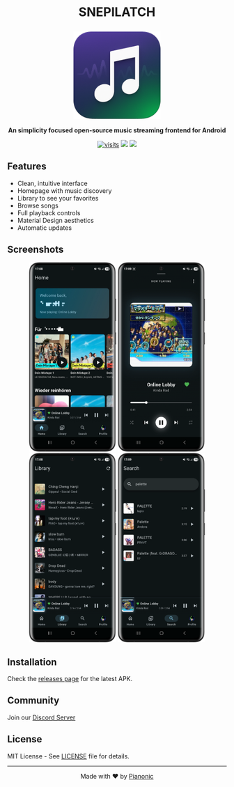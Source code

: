 # <p align="center">SNEPILATCH</p>
<p align="center">
  <img src="./assets/snepilatch_Logo_rounded.png" width="200" alt="SNEPILATCH Logo">
</p>

<p align="center">
  <strong>An simplicity focused open-source music streaming frontend for Android</strong>
</p>

<p align="center">
  <a href="https://github.com/Pianonic/snepilatch"><img src="https://badgetrack.pianonic.ch/badge?tag=snepilatch&label=visits&color=4f3a96&style=flat" alt="visits" /></a>
  <a href="https://github.com/Pianonic/snepilatch/blob/main/LICENSE"><img src="https://img.shields.io/github/license/Pianonic/snepilatch?color=1e424c&label=License"/></a>
  <a href="https://github.com/Pianonic/snepilatch/releases"><img src="https://img.shields.io/github/v/release/Pianonic/snepilatch?include_prereleases&color=0c9b4d&label=Latest%20Release"/></a>
</p>

## Features
- Clean, intuitive interface
- Homepage with music discovery
- Library to see your favorites
- Browse songs
- Full playback controls
- Material Design aesthetics
- Automatic updates

## Screenshots
<p align="center">
  <img src="./assets/screenshot_home.PNG" width="200" alt="Home">
  <img src="./assets/screenshot_player.PNG" width="200" alt="Player">
  <img src="./assets/screenshot_library.PNG" width="200" alt="Library">
  <img src="./assets/screenshot_search.PNG" width="200" alt="Search">
</p>

## Installation
Check the [releases page](https://github.com/Pianonic/snepilatch/releases) for the latest APK.

## Community
Join our [Discord Server](https://discord.gg/NJxKMSNYRG)

## License
MIT License - See [LICENSE](https://github.com/Pianonic/snepilatch/blob/main/LICENSE) file for details.

---
<p align="center">Made with ❤️ by <a href="https://github.com/Pianonic">Pianonic</a></p>
